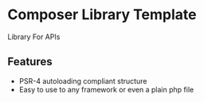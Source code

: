 Composer Library Template
=========================

Library For APIs

Features
--------

* PSR-4 autoloading compliant structure
* Easy to use to any framework or even a plain php file
